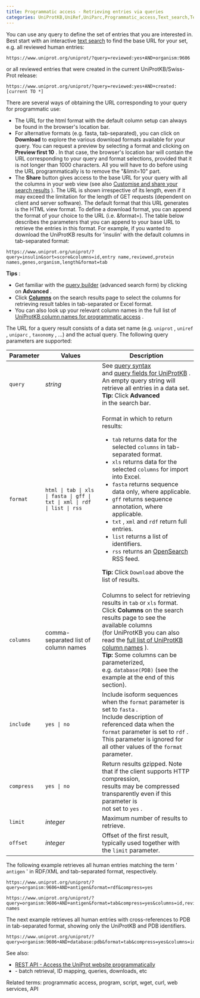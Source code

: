 ```yaml
---
title: Programmatic access - Retrieving entries via queries
categories: UniProtKB,UniRef,UniParc,Programmatic_access,Text_search,Technical,help
---
```


You can use any query to define the set of entries that you are interested in. Best start with an interactive [text search](http://www.uniprot.org/help/text-search) to find the base URL for your set, e.g. all reviewed human entries:

    https://www.uniprot.org/uniprot/?query=reviewed:yes+AND+organism:9606

or all reviewed entries that were created in the current UniProtKB/Swiss-Prot release:

    https://www.uniprot.org/uniprot/?query=reviewed:yes+AND+created:[current TO *]

There are several ways of obtaining the URL corresponding to your query for programmatic use:

-   The URL for the html format with the default column setup can always be found in the browser's location bar.
-   For alternative formats (e.g. fasta, tab-separated), you can click on **Download** to explore the various download formats available for your query. You can request a preview by selecting a format and clicking on **Preview first 10** . In that case, the browser's location bar will contain the URL corresponding to your query and format selections, provided that it is not longer than 1000 characters. All you will have to do before using the URL programmatically is to remove the "&limit=10" part.
-   The **Share** button gives access to the base URL for your query with all the columns in your web view (see also [Customise and share your search results](https://insideuniprot.blogspot.com/2015/03/) ). The URL is shown irrespective of its length, even if it may exceed the limitation for the length of GET requests (dependent on client and server software). The default format that this URL generates is the HTML view format. To define a download format, you can append the format of your choice to the URL (i.e. &format=). The table below describes the parameters that you can append to your base URL to retrieve the entries in this format. For example, if you wanted to download the UniProtKB results for 'insulin' with the default columns in tab-separated format:

<!-- -->

    https://www.uniprot.org/uniprot/?query=insulin&sort=score&columns=id,entry name,reviewed,protein names,genes,organism,length&format=tab  

**Tips** :

-   Get familiar with the [query builder](http://www.uniprot.org/help/advanced%5Fsearch) (advanced search form) by clicking on **Advanced** .
-   Click [**Columns**](http://www.uniprot.org/help/customize) on the search results page to select the columns for retrieving result tables in tab-separated or Excel format.
-   You can also look up your relevant column names in the full list of [UniProtKB column names for programmatic access](http://www.uniprot.org/help/uniprotkb%5Fcolumn%5Fnames) .

The URL for a query result consists of a data set name (e.g. `uniprot` , `uniref` , `uniparc` , `taxonomy` , ...) and the actual query. The following query parameters are supported:

<table>
<colgroup>
<col style="width: 10%" />
<col style="width: 33%" />
<col style="width: 55%" />
</colgroup>
<thead>
<tr class="header">
<th>Parameter</th>
<th>Values</th>
<th>Description</th>
</tr>
</thead>
<tbody>
<tr class="odd">
<td><code>query</code></td>
<td><em>string</em></td>
<td>See <a href="http://www.uniprot.org/help/text-search">query syntax</a><br />
and <a href="http://www.uniprot.org/help/query-fields">query fields for UniProtKB</a> .<br />
An empty query string will retrieve all entries in a data set. <strong>Tip:</strong> Click <strong>Advanced</strong><br />
in the search bar.</td>
</tr>
<tr class="even">
<td><code>format</code></td>
<td><code>html | tab | xls | fasta | gff | txt | xml | rdf | list | rss</code></td>
<td><p>Format in which to return results:</p>
<ul>
<li><code>tab</code> returns data for the selected <code>columns</code> in tab-separated format.</li>
<li><code>xls</code> returns data for the selected <code>columns</code> for import into Excel.</li>
<li><code>fasta</code> returns sequence data only, where applicable.</li>
<li><code>gff</code> returns sequence annotation, where applicable.</li>
<li><code>txt</code> , <code>xml</code> and <code>rdf</code> return full entries.</li>
<li><code>list</code> returns a list of identifiers.</li>
<li><code>rss</code> returns an <a href="http://opensearch.a9.com/">OpenSearch</a> RSS feed.</li>
</ul>
<p><strong>Tip:</strong> Click <code>Download</code> above the list of results.</p></td>
</tr>
<tr class="odd">
<td><code>columns</code></td>
<td>comma-separated list of column names</td>
<td>Columns to select for retrieving results in <code>tab</code> or <code>xls</code> format.<br />
Click <strong>Columns</strong> on the search results page to see the available columns<br />
(for UniProtKB you can also read the <a href="http://www.uniprot.org/help/uniprotkb_column_names">full list of UniProtKB column names</a> ).<br />
<strong>Tip:</strong> Some columns can be parameterized, e.g. <code>database(PDB)</code> (see the example at the end of this section).</td>
</tr>
<tr class="even">
<td><code>include</code></td>
<td><code>yes | no</code></td>
<td>Include isoform sequences when the <code>format</code> parameter is set to <code>fasta</code> .<br />
Include description of referenced data when the <code>format</code> parameter is set to <code>rdf</code> .<br />
This parameter is ignored for all other values of the <code>format</code> parameter.</td>
</tr>
<tr class="odd">
<td><code>compress</code></td>
<td><code>yes | no</code></td>
<td>Return results gzipped. Note that if the client supports HTTP compression,<br />
results may be compressed transparently even if this parameter is<br />
not set to <code>yes</code> .</td>
</tr>
<tr class="even">
<td><code>limit</code></td>
<td><em>integer</em></td>
<td>Maximum number of results to retrieve.</td>
</tr>
<tr class="odd">
<td><code>offset</code></td>
<td><em>integer</em></td>
<td>Offset of the first result, typically used together with<br />
the <code>limit</code> parameter.</td>
</tr>
</tbody>
</table>

The following example retrieves all human entries matching the term ' `antigen` ' in RDF/XML and tab-separated format, respectively.

    https://www.uniprot.org/uniprot/?query=organism:9606+AND+antigen&format=rdf&compress=yes

    https://www.uniprot.org/uniprot/?query=organism:9606+AND+antigen&format=tab&compress=yes&columns=id,reviewed,protein names

The next example retrieves all human entries with cross-references to PDB in tab-separated format, showing only the UniProtKB and PDB identifiers.

    https://www.uniprot.org/uniprot/?query=organism:9606+AND+database:pdb&format=tab&compress=yes&columns=id,database(PDB)

See also:

-   [REST API - Access the UniProt website programmatically](http://www.uniprot.org/help/api)
-   \- batch retrieval, ID mapping, queries, downloads, etc

Related terms: programmatic access, program, script, wget, curl, web services, API
